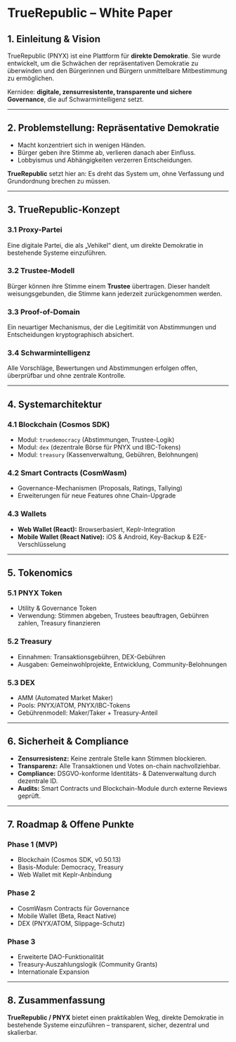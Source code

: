 # TrueRepublic – White Paper

## 1. Einleitung & Vision
TrueRepublic (PNYX) ist eine Plattform für **direkte Demokratie**. Sie wurde entwickelt, um die Schwächen der repräsentativen Demokratie zu überwinden und den Bürgerinnen und Bürgern unmittelbare Mitbestimmung zu ermöglichen.

Kernidee: **digitale, zensurresistente, transparente und sichere Governance**, die auf Schwarmintelligenz setzt.

---

## 2. Problemstellung: Repräsentative Demokratie
- Macht konzentriert sich in wenigen Händen.
- Bürger geben ihre Stimme ab, verlieren danach aber Einfluss.
- Lobbyismus und Abhängigkeiten verzerren Entscheidungen.

**TrueRepublic** setzt hier an: Es dreht das System um, ohne Verfassung und Grundordnung brechen zu müssen.

---

## 3. TrueRepublic-Konzept
### 3.1 Proxy-Partei
Eine digitale Partei, die als „Vehikel“ dient, um direkte Demokratie in bestehende Systeme einzuführen.

### 3.2 Trustee-Modell
Bürger können ihre Stimme einem **Trustee** übertragen. Dieser handelt weisungsgebunden, die Stimme kann jederzeit zurückgenommen werden.

### 3.3 Proof-of-Domain
Ein neuartiger Mechanismus, der die Legitimität von Abstimmungen und Entscheidungen kryptographisch absichert.

### 3.4 Schwarmintelligenz
Alle Vorschläge, Bewertungen und Abstimmungen erfolgen offen, überprüfbar und ohne zentrale Kontrolle.

---

## 4. Systemarchitektur
### 4.1 Blockchain (Cosmos SDK)
- Modul: `truedemocracy` (Abstimmungen, Trustee-Logik)
- Modul: `dex` (dezentrale Börse für PNYX und IBC-Tokens)
- Modul: `treasury` (Kassenverwaltung, Gebühren, Belohnungen)

### 4.2 Smart Contracts (CosmWasm)
- Governance-Mechanismen (Proposals, Ratings, Tallying)
- Erweiterungen für neue Features ohne Chain-Upgrade

### 4.3 Wallets
- **Web Wallet (React):** Browserbasiert, Keplr-Integration
- **Mobile Wallet (React Native):** iOS & Android, Key-Backup & E2E-Verschlüsselung

---

## 5. Tokenomics
### 5.1 PNYX Token
- Utility & Governance Token
- Verwendung: Stimmen abgeben, Trustees beauftragen, Gebühren zahlen, Treasury finanzieren

### 5.2 Treasury
- Einnahmen: Transaktionsgebühren, DEX-Gebühren
- Ausgaben: Gemeinwohlprojekte, Entwicklung, Community-Belohnungen

### 5.3 DEX
- AMM (Automated Market Maker)
- Pools: PNYX/ATOM, PNYX/IBC-Tokens
- Gebührenmodell: Maker/Taker + Treasury-Anteil

---

## 6. Sicherheit & Compliance
- **Zensurresistenz:** Keine zentrale Stelle kann Stimmen blockieren.
- **Transparenz:** Alle Transaktionen und Votes on-chain nachvollziehbar.
- **Compliance:** DSGVO-konforme Identitäts- & Datenverwaltung durch dezentrale ID.
- **Audits:** Smart Contracts und Blockchain-Module durch externe Reviews geprüft.

---

## 7. Roadmap & Offene Punkte
### Phase 1 (MVP)
- Blockchain (Cosmos SDK, v0.50.13)
- Basis-Module: Democracy, Treasury
- Web Wallet mit Keplr-Anbindung

### Phase 2
- CosmWasm Contracts für Governance
- Mobile Wallet (Beta, React Native)
- DEX (PNYX/ATOM, Slippage-Schutz)

### Phase 3
- Erweiterte DAO-Funktionalität
- Treasury-Auszahlungslogik (Community Grants)
- Internationale Expansion

---

## 8. Zusammenfassung
**TrueRepublic / PNYX** bietet einen praktikablen Weg, direkte Demokratie in bestehende Systeme einzuführen – transparent, sicher, dezentral und skalierbar.
